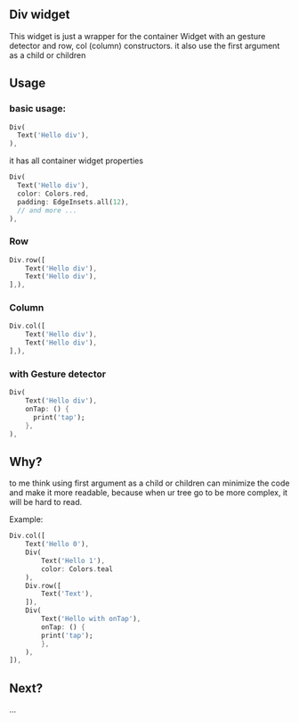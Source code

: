 
## Div widget

This widget is just a wrapper for the container Widget with an gesture detector and row, col (column) constructors.
it also use the first argument as a child or children

## Usage

### basic usage:
```dart
Div(
  Text('Hello div'),
),
```
it has all container widget properties
```dart
Div(
  Text('Hello div'),
  color: Colors.red,
  padding: EdgeInsets.all(12),
  // and more ...
),
```
### Row
```dart
Div.row([
    Text('Hello div'),
    Text('Hello div'),
],),
```

### Column

```dart
Div.col([
    Text('Hello div'),
    Text('Hello div'),
],),
```

### with Gesture detector

```dart
Div(
    Text('Hello div'),
    onTap: () {
      print('tap');
    },
),
```

## Why?
to me think using first argument as a child or children can minimize the code and make it more readable, because when ur tree go to be more complex, it will be hard to read.

Example:
```dart
Div.col([
    Text('Hello 0'),
    Div(
        Text('Hello 1'),
        color: Colors.teal
    ),
    Div.row([
        Text('Text'),
    ]),
    Div(
        Text('Hello with onTap'),
        onTap: () {
        print('tap');
        },
    ),
]),
```

## Next?
...